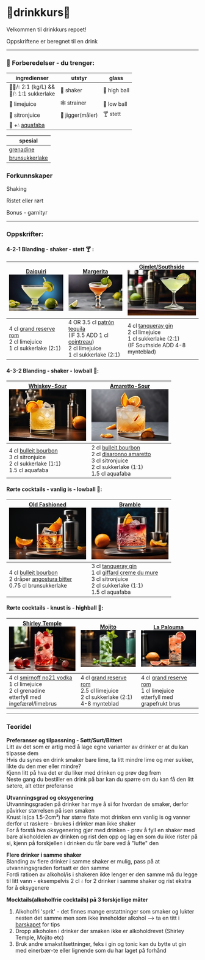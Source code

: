 # 🍹drinkkurs🍹
Velkommen til drinkkurs repoet!

Oppskriftene er beregnet til en drink

---

### 🤹 Forberedelser - du trenger:

| ingredienser                                             | utstyr           | glass       |
|----------------------------------------------------------|------------------|------------|
| 🍬🍬/💧 2:1 (kg/L) && <br> 🍬/💧 1:1 sukkerlake          | 💪 shaker        |🥛 high ball |
| 🍈 limejuice                                             | 🕸 strainer      |🥃 low ball  |
| 🍋 sitronjuice                                           | 📏 jigger(måler) |🍸 stett     |
| 🫘 +💧 [aquafaba](https://en.wikipedia.org/wiki/Aquafaba) |                  |


| spesial                                                   |
|-----------------------------------------------------------|
| [grenadine](https://en.wikipedia.org/wiki/Grenadine)      | 
| [brunsukkerlake](https://cocktaildudes.com/recipe/muscovado-simple-syrup/) | 

### Forkunnskaper

Shaking

Ristet eller rørt

Bonus - garnityr

----
### Oppskrifter:

#### 4-2-1 Blanding - shaker - stett 🍸 :

| [**Daiquiri**](oppskrifter/daiquiri.md)        <br>![daiquiri](/media/daiquiri.jpg)                                                                              | [**Margerita**](oppskrifter/margerita.md)     <br>![margerita](/media/margerita.jpg)                                                                                                                                                          | [**Gimlet/Southside**](oppskrifter/gimlet.md)  <br>![gimlet](/media/gimlet.jpg)                                                                                                    |
|------------------------------------------------------------------------------------------------------------------------------------------------------------------|-----------------------------------------------------------------------------------------------------------------------------------------------------------------------------------------------------------------------------------------------|------------------------------------------------------------------------------------------------------------------------------------------------------------------------------------|
| 4 cl [grand reserve rom](https://www.vinmonopolet.no/Land/Barbados/Plantation-Rum-Grande-Reserve-Barbados/p/1918001) <br>2 cl limejuice<br>1 cl sukkerlake (2:1) | 4 OR 3.5 cl [patrón tequila](https://www.vinmonopolet.no/Land/Mexico/Patr%C3%B3n-Silver/p/5949101) <br>(IF 3.5 ADD 1 cl [cointreau](https://www.vinmonopolet.no/Land/Frankrike/Cointreau/p/24102))<br>2 cl limejuice<br>1 cl sukkerlake (2:1) | 4 cl [tanqueray gin](https://www.vinmonopolet.no/Land/England/Tanqueray-London-Dry-Gin/p/1201401) <br>2 cl limejuice<br>1 cl sukkerlake (2:1)<br> (IF Southside ADD 4-8 mynteblad) |

#### 4-3-2 Blanding - shaker - lowball 🥃:
| [**Whiskey-Sour**](oppskrifter/whiskey-sour.md)             <br>![whiskeySour](/media/whiskeySour.jpg)                                                                             | [**Amaretto-Sour**](oppskrifter/amaretto-sour.md)  <br>![amarettoSour](/media/amarettoSour.jpg)                                                                                                                                                                                         |
|------------------------------------------------------------------------------------------------------------------------------------------------------------------------------------|-----------------------------------------------------------------------------------------------------------------------------------------------------------------------------------------------------------------------------------------------------------------------------------------|
| 4 cl [bulleit bourbon](https://www.vinmonopolet.no/Land/USA/Kentucky/Bulleit-Kentucky-Straight-Bourbon/p/1671101) <br>3 cl sitronjuice<br>2 cl sukkerlake (1:1)<br>1.5 cl aquafaba | 2 cl [bulleit bourbon](https://www.vinmonopolet.no/Land/USA/Kentucky/Bulleit-Kentucky-Straight-Bourbon/p/1671101) <br> 2 cl [disaronno amaretto](https://www.vinmonopolet.no/Land/Italia/DiSaronno-Amaretto/p/4322802) <br>3 cl sitronjuice<br>2 cl sukkerlake (1:1)<br>1.5 cl aquafaba |


#### Rørte cocktails - vanlig is - lowball 🥃:
| [**Old Fashioned**](oppskrifter/oldFashioned.md) <br>![oldFashioned](/media/oldFashioned.jpg)                                                                                                                                                                       | [**Bramble**](oppskrifter/bramble.md)   <br>![bramble](/media/bramble.jpg)                                                                                                                                                                                                                      |
|---------------------------------------------------------------------------------------------------------------------------------------------------------------------------------------------------------------------------------------------------------------------|-------------------------------------------------------------------------------------------------------------------------------------------------------------------------------------------------------------------------------------------------------------------------------------------------|
| 4 cl [bulleit bourbon](https://www.vinmonopolet.no/Land/USA/Kentucky/Bulleit-Kentucky-Straight-Bourbon/p/1671101) <br>2 dråper [angostura bitter](https://www.vinmonopolet.no/Land/Trinidad-og-Tobago/Angostura-Cocoa-Bitters/p/12373903)<br>0.75 cl brunsukkerlake | 3 cl [tanqueray gin](https://www.vinmonopolet.no/Land/England/Tanqueray-London-Dry-Gin/p/1201401)<br> 1 cl [giffard creme du mure](https://www.vinmonopolet.no/Land/Frankrike/Loire/Giffard-Cr%C3%A8me-de-M%C3%BBre/p/7392702) <br>3 cl sitronjuice<br>2 cl sukkerlake (1:1)<br>1.5 cl aquafaba | 


#### Rørte cocktails - knust is - highball 🥛:
| [**Shirley Temple**](oppskrifter/shirleyTemple.md) <br>![shirleyTemple](/media/shirleyTemple.jpg)                                                                  | [**Mojito**](oppskrifter/mojito.md) <br>![mojito](/media/mojito.jpg)                                                                                                                | [**La Palouma**](oppskrifter/laPalouma.md) <br>![laPalouma](/media/laPalouma.jpg)                                                                                        |
|--------------------------------------------------------------------------------------------------------------------------------------------------------------------|-------------------------------------------------------------------------------------------------------------------------------------------------------------------------------------|--------------------------------------------------------------------------------------------------------------------------------------------------------------------------|
| 4 cl [smirnoff no21 vodka](https://www.vinmonopolet.no/Land/England/Smirnoff-No-21/p/1206801) <br>1 cl limejuice<br>2 cl grenadine<br> etterfyll med ingefærøl/limebrus | 4 cl [grand reserve rom](https://www.vinmonopolet.no/Land/Barbados/Plantation-Rum-Grande-Reserve-Barbados/p/1918001) <br>2.5 cl limejuice<br>2 cl sukkerlake (2:1)<br>4-8 mynteblad | 4 cl [grand reserve rom](https://www.vinmonopolet.no/Land/Barbados/Plantation-Rum-Grande-Reserve-Barbados/p/1918001) <br>1 cl limejuice<br>etterfyll med grapefrukt brus |

---
### Teoridel

**Preferanser og tilpassning - Søtt/Surt/Bittert**
<br>Litt av det som er artig med å lage egne varianter av drinker er at du kan tilpasse dem
<br>Hvis du synes en drink smaker bare lime, ta litt mindre lime og mer sukker, likte du den mer eller mindre?
<br>Kjenn litt på hva det er du liker med drinken og prøv deg frem
<br>Neste gang du bestiller en drink på bar kan du spørre om du kan få den litt søtere, alt etter preferanse

**Utvanningsgrad og oksygenering**
<br>Utvanningsgraden på drinker har mye å si for hvordan de smaker, derfor påvirker størrelsen på isen smaken
<br>Knust is(ca 1.5-2cm³) har større flate mot drinken enn vanlig is og vanner derfor ut raskere - brukes i drinker man ikke shaker
<br>For å forstå hva oksygenering gjør med drinken - prøv å fyll en shaker med bare alkoholdelen av drinken og rist den opp og lag en som du ikke rister på si, kjenn på forskjellen i drinken du får bare ved å "lufte" den

**Flere drinker i samme shaker**
<br>Blanding av flere drinker i samme shaker er mulig, pass på at utvanningsgraden fortsatt er den samme
<br>Fordi ratioen av alkohol/is i shakeren ikke lenger er den samme må du legge til litt vann - eksempelvis 2 cl 💧 for 2 drinker i samme shaker og rist ekstra for å oksygenere

**Mocktails(alkoholfrie cocktails) på 3 forskjellige måter**
1) Alkoholfri 'sprit' - det finnes mange erstattninger som smaker og lukter nesten det samme men som ikke inneholder alkohol --> ta en titt i [barskapet](/barskap) for tips
2) Dropp alkoholen i drinker der smaken ikke er alkoholdrevet (Shirley Temple, Mojito etc)
3) Bruk andre smakstilsettninger, feks i gin og tonic kan du bytte ut gin med einerbær-te eller lignende som du har laget på forhånd
